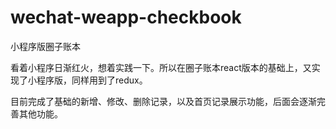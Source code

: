 # wechat-weapp-checkbook
小程序版圈子账本

看着小程序日渐红火，想着实践一下。所以在圈子账本react版本的基础上，又实现了小程序版，同样用到了redux。

目前完成了基础的新增、修改、删除记录，以及首页记录展示功能，后面会逐渐完善其他功能。
